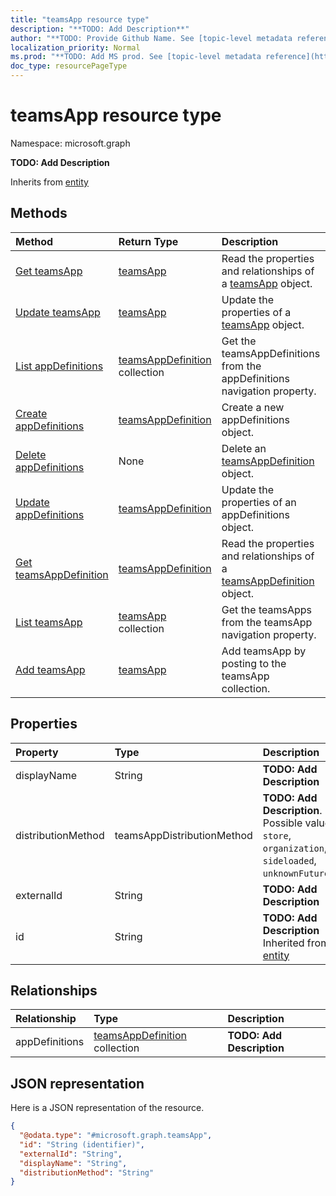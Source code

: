 ```yaml
---
title: "teamsApp resource type"
description: "**TODO: Add Description**"
author: "**TODO: Provide Github Name. See [topic-level metadata reference](https://msgo.azurewebsites.net/add/document/guidelines/metadata.html#topic-level-metadata)**"
localization_priority: Normal
ms.prod: "**TODO: Add MS prod. See [topic-level metadata reference](https://msgo.azurewebsites.net/add/document/guidelines/metadata.html#topic-level-metadata)**"
doc_type: resourcePageType
---
```


# teamsApp resource type


Namespace: microsoft.graph

**TODO: Add Description**


Inherits from [entity](../resources/entity.md)

## Methods
|Method|Return Type|Description|
|:---|:---|:---|
|[Get teamsApp](../api/teamsapp-get.md)|[teamsApp](../resources/teamsapp.md)|Read the properties and relationships of a [teamsApp](../resources/teamsapp.md) object.|
|[Update teamsApp](../api/teamsapp-update.md)|[teamsApp](../resources/teamsapp.md)|Update the properties of a [teamsApp](../resources/teamsapp.md) object.|
|[List appDefinitions](../api/teamsapp-list-appdefinitions.md)|[teamsAppDefinition](../resources/teamsappdefinition.md) collection|Get the teamsAppDefinitions from the appDefinitions navigation property.|
|[Create appDefinitions](../api/teamsapp-post-appdefinitions.md)|[teamsAppDefinition](../resources/teamsappdefinition.md)|Create a new appDefinitions object.|
|[Delete appDefinitions](../api/teamsapp-delete-appdefinitions.md)|None|Delete an [teamsAppDefinition](../resources/teamsappdefinition.md) object.|
|[Update appDefinitions](../api/teamsapp-update-appdefinitions.md)|[teamsAppDefinition](../resources/teamsappdefinition.md)|Update the properties of an appDefinitions object.|
|[Get teamsAppDefinition](../api/teamsappdefinition-get.md)|[teamsAppDefinition](../resources/teamsappdefinition.md)|Read the properties and relationships of a [teamsAppDefinition](../resources/teamsappdefinition.md) object.|
|[List teamsApp](../api/teamstab-list-teamsapp.md)|[teamsApp](../resources/teamsapp.md) collection|Get the teamsApps from the teamsApp navigation property.|
|[Add teamsApp](../api/teamstab-post-teamsapp.md)|[teamsApp](../resources/teamsapp.md)|Add teamsApp by posting to the teamsApp collection.|

## Properties
|Property|Type|Description|
|:---|:---|:---|
|displayName|String|**TODO: Add Description**|
|distributionMethod|teamsAppDistributionMethod|**TODO: Add Description**. Possible values are: `store`, `organization`, `sideloaded`, `unknownFutureValue`.|
|externalId|String|**TODO: Add Description**|
|id|String|**TODO: Add Description** Inherited from [entity](../resources/entity.md)|

## Relationships
|Relationship|Type|Description|
|:---|:---|:---|
|appDefinitions|[teamsAppDefinition](../resources/teamsappdefinition.md) collection|**TODO: Add Description**|

## JSON representation
Here is a JSON representation of the resource.
<!-- {
  "blockType": "resource",
  "keyProperty": "id",
  "@odata.type": "microsoft.graph.teamsApp",
  "baseType": "microsoft.graph.entity",
  "openType": false
}
-->
``` json
{
  "@odata.type": "#microsoft.graph.teamsApp",
  "id": "String (identifier)",
  "externalId": "String",
  "displayName": "String",
  "distributionMethod": "String"
}
```


